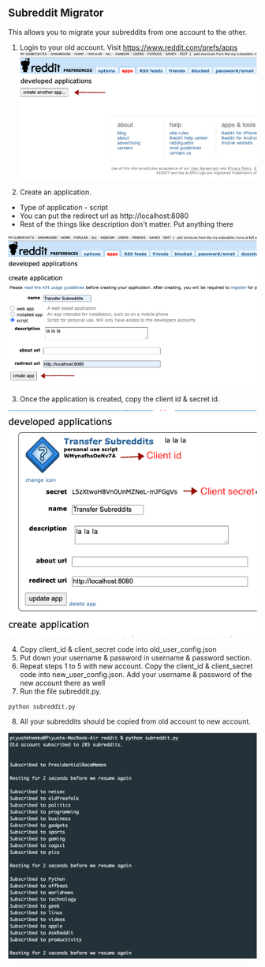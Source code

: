 ## Subreddit Migrator

This allows you to migrate your subreddits from one account to the other.



1. Login to your old account. Visit https://www.reddit.com/prefs/apps
![create app](./img/1.png)


2. Create an application.
 - Type of application - script
 - You can put the redirect url as http://localhost:8080
 - Rest of the things like description don't matter. Put anything there

![create app description](./img/2.png)

3. Once the application is created, copy the client id & secret id.

![getting client id & secret](./img/3.png)

4. Copy client_id & client_secret code into old_user_config.json
5. Put down your username & password in username & password section.
6. Repeat steps 1 to 5 with new account. Copy the client_id & client_secret code into new_user_config.json. Add your username & password of the new account there as well
7. Run the file subreddit.py.

```
python subreddit.py
```
8. All your subreddits should be copied from old account to new account.

![output](./img/4.png)
